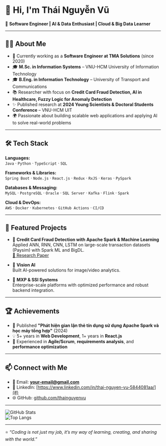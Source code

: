 # 👋 Hi, I'm Thái Nguyễn Vũ  

🎯 **Software Engineer | AI & Data Enthusiast | Cloud & Big Data Learner**

---

## 👨‍💻 About Me
- 🔭 Currently working as a **Software Engineer at TMA Solutions** (since 2020)  
- 🎓 **M.Sc. in Information Systems** – VNU-HCM University of Information Technology  
- 🎓 **B.Eng. in Information Technology** – University of Transport and Communications  
- 📚 Researcher with focus on **Credit Card Fraud Detection, AI in Healthcare, Fuzzy Logic for Anomaly Detection**  
- ✨ Published research at **2024 Young Scientists & Doctoral Students Conference** – VNU-HCM UIT  
- 🌍 Passionate about building scalable web applications and applying AI to solve real-world problems  

---

## 🛠️ Tech Stack
**Languages:**  
`Java` · `Python` · `TypeScript` · `SQL`

**Frameworks & Libraries:**  
`Spring Boot` · `Node.js` · `React.js` · `Redux` · `RxJS` · `Keras` · `PySpark`

**Databases & Messaging:**  
`MySQL` · `PostgreSQL` · `Oracle` · `SQL Server` · `Kafka` · `Flink` · `Spark`

**Cloud & DevOps:**  
`AWS` · `Docker` · `Kubernetes` · `GitHub Actions` · `CI/CD`  

---

## 🚀 Featured Projects
- 🔹 **Credit Card Fraud Detection with Apache Spark & Machine Learning**  
  Applied ANN, RNN, CNN, LSTM on large-scale transaction datasets (Paysim) with Spark ML and BigDL.  
  [📄 Research Paper](#)  

- 🔹 **Vision AI**  
  Built AI-powered solutions for image/video analytics.  

- 🔹 **MXP & SSI Systems**  
  Enterprise-scale platforms with optimized performance and robust backend integration.  

---

## 🏆 Achievements
- 📝 Published **"Phát hiện gian lận thẻ tín dụng sử dụng Apache Spark và học máy tổng hợp"** (2024)  
- 💡 5+ years in **Web Development**, 1+ years in **React.js**  
- 🤝 Experienced in **Agile/Scrum**, **requirements analysis**, and **performance optimization**  

---

## 📫 Connect with Me
- 📧 Email: **your-email@gmail.com**  
- 💼 LinkedIn: [https://www.linkedin.com/in/thai-nguyen-vu-5844081aa/](#)  
- 🌐 GitHub: [github.com/thainguyenvu](https://github.com/vuthainguyen1602)  

---

![GitHub Stats](https://github-readme-stats.vercel.app/api?username=thainguyenvu&show_icons=true&theme=radical)  
![Top Langs](https://github-readme-stats.vercel.app/api/top-langs/?username=thainguyenvu&layout=compact&theme=radical)  

---

⭐️ *“Coding is not just my job, it’s my way of learning, creating, and sharing with the world.”*  
